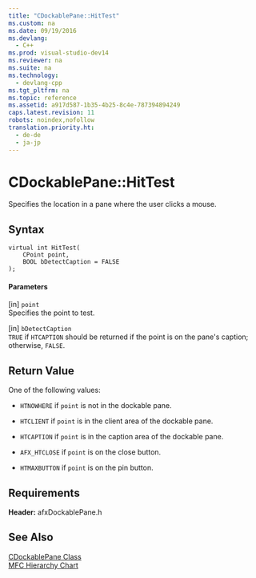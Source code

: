 ```yaml
---
title: "CDockablePane::HitTest"
ms.custom: na
ms.date: 09/19/2016
ms.devlang: 
  - C++
ms.prod: visual-studio-dev14
ms.reviewer: na
ms.suite: na
ms.technology: 
  - devlang-cpp
ms.tgt_pltfrm: na
ms.topic: reference
ms.assetid: a917d587-1b35-4b25-8c4e-787394894249
caps.latest.revision: 11
robots: noindex,nofollow
translation.priority.ht: 
  - de-de
  - ja-jp
---
```

# CDockablePane::HitTest
Specifies the location in a pane where the user clicks a mouse.  
  
## Syntax  
  
```  
virtual int HitTest(  
    CPoint point,  
    BOOL bDetectCaption = FALSE  
);  
```  
  
#### Parameters  
 [in] `point`  
 Specifies the point to test.  
  
 [in] `bDetectCaption`  
 `TRUE` if `HTCAPTION` should be returned if the point is on the pane's caption; otherwise, `FALSE`.  
  
## Return Value  
 One of the following values:  
  
-   `HTNOWHERE` if `point` is not in the dockable pane.  
  
-   `HTCLIENT` if `point` is in the client area of the dockable pane.  
  
-   `HTCAPTION` if `point` is in the caption area of the dockable pane.  
  
-   `AFX_HTCLOSE` if `point` is on the close button.  
  
-   `HTMAXBUTTON` if `point` is on the pin button.  
  
## Requirements  
 **Header:** afxDockablePane.h  
  
## See Also  
 [CDockablePane Class](../vs140/CDockablePane-Class.md)   
 [MFC Hierarchy Chart](../vs140/Hierarchy-Chart.md)